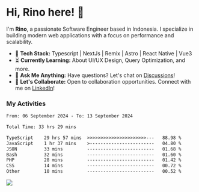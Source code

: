 # Hi, Rino here! 👋

I'm **Rino**, a passionate Software Engineer based in Indonesia. I specialize in building modern web applications with a focus on performance and scalability.

- 🔨 **Tech Stack:** Typescript | NextJs | Remix | Astro | React Native | Vue3
- ⏳ **Currently Learning:** About UI/UX Design, Query Optimization, and more.
- 💬 **Ask Me Anything:** Have questions? Let's chat on [Discussions](https://github.com/justrinoo/justrinoo/discussions/3)!
- 🤝 **Let's Collaborate:** Open to collaboration opportunities. Connect with me on [LinkedIn](https://www.linkedin.com/in/rinosatyaputra)!

### My Activities

<!--START_SECTION:waka-->

```txt
From: 06 September 2024 - To: 13 September 2024

Total Time: 33 hrs 29 mins

TypeScript    29 hrs 57 mins  >>>>>>>>>>>>>>>>>>>>>>---   88.98 %
JavaScript    1 hr 37 mins    >------------------------   04.80 %
JSON          33 mins         -------------------------   01.68 %
Bash          32 mins         -------------------------   01.60 %
PHP           28 mins         -------------------------   01.42 %
CSS           14 mins         -------------------------   00.72 %
Other         10 mins         -------------------------   00.52 %
```

<!--END_SECTION:waka-->

![](https://komarev.com/ghpvc/?username=riyaraa)

